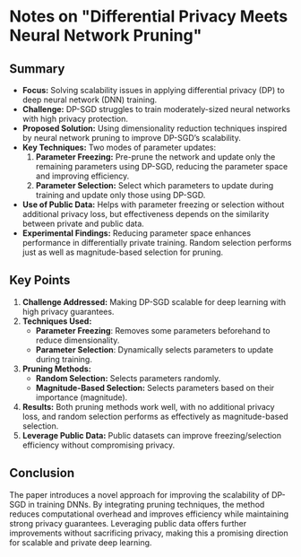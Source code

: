 # Notes on "Differential Privacy Meets Neural Network Pruning"

## Summary
- **Focus:** Solving scalability issues in applying differential privacy (DP) to deep neural network (DNN) training.
- **Challenge:** DP-SGD struggles to train moderately-sized neural networks with high privacy protection.
- **Proposed Solution:** Using dimensionality reduction techniques inspired by neural network pruning to improve DP-SGD’s scalability.
- **Key Techniques:** Two modes of parameter updates:
  1. **Parameter Freezing:** Pre-prune the network and update only the remaining parameters using DP-SGD, reducing the parameter space and improving efficiency.
  2. **Parameter Selection:** Select which parameters to update during training and update only those using DP-SGD.
- **Use of Public Data:** Helps with parameter freezing or selection without additional privacy loss, but effectiveness depends on the similarity between private and public data.
- **Experimental Findings:** Reducing parameter space enhances performance in differentially private training. Random selection performs just as well as magnitude-based selection for pruning.

## Key Points
1. **Challenge Addressed:** Making DP-SGD scalable for deep learning with high privacy guarantees.
2. **Techniques Used:**
   - **Parameter Freezing**: Removes some parameters beforehand to reduce dimensionality.
   - **Parameter Selection**: Dynamically selects parameters to update during training.
3. **Pruning Methods:** 
   - **Random Selection:** Selects parameters randomly.
   - **Magnitude-Based Selection:** Selects parameters based on their importance (magnitude).
4. **Results:** Both pruning methods work well, with no additional privacy loss, and random selection performs as effectively as magnitude-based selection.
5. **Leverage Public Data:** Public datasets can improve freezing/selection efficiency without compromising privacy.

## Conclusion
The paper introduces a novel approach for improving the scalability of DP-SGD in training DNNs. By integrating pruning techniques, the method reduces computational overhead and improves efficiency while maintaining strong privacy guarantees. Leveraging public data offers further improvements without sacrificing privacy, making this a promising direction for scalable and private deep learning.
